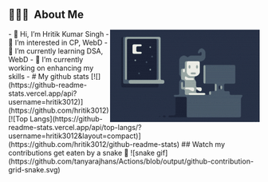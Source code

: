 ## 👨🏻‍💻 &nbsp;About Me

<img alt="Night Coding" src="https://raw.githubusercontent.com/AVS1508/AVS1508/master/assets/Night-Coding.gif" align="right"/>
- 👋 Hi, I’m Hritik Kumar Singh
- 👀 I’m interested in CP, WebD
- 🌱 I’m currently learning DSA, WebD
- 🔭 I’m currently working on enhancing my skills
- # My github stats
[![](https://github-readme-stats.vercel.app/api?username=hritik3012)](https://github.com/hritik3012)
[![Top Langs](https://github-readme-stats.vercel.app/api/top-langs/?username=hritik3012&layout=compact)](https://github.com/hritik3012/github-readme-stats)
## Watch my contributions get eaten by a snake 🐍
![snake gif](https://github.com/tanyarajhans/Actions/blob/output/github-contribution-grid-snake.svg)
<!---
hritik3012/hritik3012 is a ✨ special ✨ repository because its `README.md` (this file) appears on your GitHub profile.
You can click the Preview link to take a look at your changes.
--->
